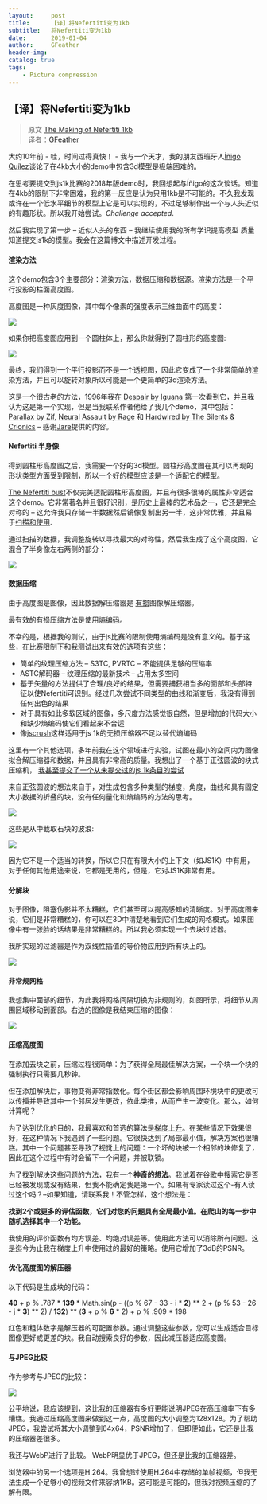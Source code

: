 ```yaml
---
layout:     post
title:      【译】将Nefertiti变为1kb
subtitle:   将Nefertiti变为1kb
date:       2019-01-04
author:     GFeather
header-img: 
catalog: true
tags:
    - Picture compression
---
```


## 【译】将Nefertiti变为1kb

> 原文 [The Making of Nefertiti 1kb](http://romancortes.com/v2/nefertiti-1kb.html)<br/>
> 译者：[GFeather](https://github.com/GFeather)

大约10年前 - 哇，时间过得真快！ - 我与一个天才，我的朋友西班牙人[Íñigo Quílez](http://www.iquilezles.org/)谈论了在4kb大小的demo中包含3d模型是极端困难的。

在思考要提交到js1k比赛的2018年版demo时，我回想起与Íñigo的这次谈话。知道在4kb的限制下非常困难，我的第一反应是认为只用1kb是不可能的。不久我发现或许在一个低水平细节的模型上它是可以实现的，不过足够制作出一个与人头近似的有趣形状。所以我开始尝试。*Challenge accepted*.

然后我实现了第一步 – 近似人头的东西  –  我继续使用我的所有学识提高模型 质量知道提交js1k的模型。我会在这篇博文中描述开发过程。

#### 渲染方法

这个demo包含3个主要部分：渲染方法，数据压缩和数据源。渲染方法是一个平行投影的柱面高度图。

高度图是一种灰度图像，其中每个像素的强度表示三维曲面中的高度：

<img src="/img/posts/2019/01-11/heightmap.jpg">

如果你把高度图应用到一个圆柱体上，那么你就得到了圆柱形的高度图:

<img src="/img/posts/2019/01-11/cylindrical-heightmap.jpg">

最终，我们得到一个平行投影而不是一个透视图，因此它变成了一个非常简单的渲染方法，并且可以旋转对象所以可能是一个更简单的3d渲染方法。

这是一个很古老的方法，1996年我在 [Despair by Iguana](https://youtu.be/L_lD7iqG8nA?t=1m41s) 第一次看到它，并且我认为这是第一个实现，但是当我联系作者他给了我几个demo，其中包括： [Parallax by Zif](https://youtu.be/3aypDPGAyVE?t=1m15s), [Neural Assault by Rage](https://youtu.be/yVSRWsBM7aY?t=3m10s) 和 [Hardwired by The Silents & Crionics](https://youtu.be/EXmYZXBjbFc?t=3m23s) – 感谢[Jare](https://twitter.com/theJare)提供的内容。

#### Nefertiti 半身像

得到圆柱形高度图之后，我需要一个好的3d模型。圆柱形高度图在其可以再现的形状类型方面受到限制，所以一个好的模型应该是一个适配它的模型。

[The Nefertiti bust](https://en.wikipedia.org/wiki/Nefertiti_Bust)不仅完美适配圆柱形高度图，并且有很多很棒的属性非常适合这个demo。它非常著名并且很好识别，是历史上最棒的艺术品之一，它还是完全对称的 – 这允许我只存储一半数据然后镜像复制出另一半，这非常优雅，并且易于[扫描和使用](http://nefertitihack.alloversky.com/).

通过扫描的数据，我调整旋转以寻找最大的对称性，然后我生成了这个高度图，它混合了半身像左右两侧的部分：

<img src="/img/posts/2019/01-11/nefertiti512.jpg">

#### 数据压缩

由于高度图是图像，因此数据解压缩器是 [有损](https://en.wikipedia.org/wiki/Lossy_compression)图像解压缩器。

最有效的有损压缩方法是使用[熵编码](https://en.wikipedia.org/wiki/Entropy_encoding)。

不幸的是，根据我的测试，由于js比赛的限制使用熵编码是没有意义的。基于这些，在比赛限制下和我测试出来有效的选项有这些：

- 简单的纹理压缩方法 – S3TC, PVRTC – 不能提供足够的压缩率
- ASTC解码器 – 纹理压缩的最新技术 – 占用太多空间
- 基于矢量的方法提供了合理/良好的结果，但需要捕获相当多的面部和头部特征以使Nefertiti可识别。经过几次尝试不同类型的曲线和渐变后，我没有得到任何出色的结果
- 对于具有如此多软区域的图像，多尺度方法感觉很自然，但是增加的代码大小和缺少熵编码使它们看起来不合适
- 像[jscrush](http://www.iteral.com/jscrush/)这样适用于js 1k的无损压缩器不足以替代熵编码

这里有一个其他选项，多年前我在这个领域进行实验，试图在最小的空间内为图像拟合解压缩器和数据，并且具有非常高的质量。我想出了一个基于正弦圆波的块式压缩机， [我甚至提交了一个从未提交过的js 1k条目的尝试](http://www.romancortes.com/ficheros/gioconda_js1k.php)

来自正弦圆波的想法来自于，对生成包含多种类型的梯度，角度，曲线和具有固定大小数据的折叠的块，没有任何量化和熵编码的方法的思考。

<img src="/img/posts/2019/01-11/blocks.jpg">

这些是从中截取石块的波浪:

<img src="/img/posts/2019/01-11/sinusoidal-waves.jpg">

因为它不是一个适当的转换，所以它只在有限大小的上下文（如JS1K）中有用，对于任何其他用途来说，它都是无用的，但是，它对JS1K非常有用。

#### 分解块

对于图像，阻塞伪影并不太糟糕，它们甚至可以提高感知的清晰度。对于高度图来说，它们是非常糟糕的，你可以在3D中清楚地看到它们生成的网格模式。如果图像中有一张脸的话结果是非常糟糕的。所以我必须实现一个去块过滤器。

我所实现的过滤器是作为双线性插值的等价物应用到所有块上的。

<img src="/img/posts/2019/01-11/deblocking.jpg">

#### 非常规网格

我想集中面部的细节，为此我将网格间隔切换为非规则的，如图所示，将细节从周围区域移动到面部。右边的图像是我结束压缩的图像：

<img src="/img/posts/2019/01-11/non-regular-grid.jpg">

#### 压缩高度图

在添加去块之前，压缩过程很简单：为了获得全局最佳解决方案，一个块一个块的强制执行只需要几秒钟。

但在添加解块后，事物变得非常指数化。每个街区都会影响周围环境块中的更改可以传播并导致其中一个邻居发生更改，依此类推，从而产生一波变化。那么，如何计算呢？

为了达到优化的目的，我最喜欢和首选的算法是[梯度上升](https://en.wikipedia.org/wiki/Hill_climbing)。在某些情况下效果很好，在这种情况下我遇到了一些问题。它很快达到了局部最小值，解决方案也很糟糕。其中一个问题甚至导致了视觉上的问题：一个坏的块被一个相邻的块修复了，因此在这个过程中有时会留下一个问题，并被联锁。

为了找到解决这些问题的方法，我有一个**神奇的想法**。我试着在谷歌中搜索它是否已经被发现或没有结果，但我不能确定我是第一个。如果有专家读过这个-有人读过这个吗？–如果知道，请联系我！不管怎样，这个想法是：

**找到2个或更多的评估函数，它们对您的问题具有全局最小值。在爬山的每一步中随机选择其中一个功能。**

我使用的评价函数有均方误差、均绝对误差等。使用此方法可以消除所有问题。这是迄今为止我在梯度上升中使用过的最好的策略。使用它增加了3dB的PSNR。

#### 优化高度图的解压器

以下代码是生成块的代码：

**49** + p % .787 * **139** * Math.sin(p - ((p % 67 - 33 - i * **2**) ** 2 + (p % 53 - 26 - j * **3**) ** 2) / **132**) ** (**3** + p % **6** * 2) + p % .909 *  198

红色和粗体数字是解压器的可配置参数。通过调整这些参数，您可以生成适合目标图像更好或更差的块。我自动搜索良好的参数，因此减压器适应高度图。

#### 与JPEG比较

作为参考与JPEG的比较：

<img src="/img/posts/2019/01-11/comparison-jpeg.jpg">

公平地说，我应该提到，这比我的压缩器有多好更能说明JPEG在高压缩率下有多糟糕。我通过压缩高度图来做到这一点，高度图的大小调整为128x128。为了帮助JPEG，我尝试将其大小调整到64x64，PSNR增加了，但即便如此，它还是比我的压缩器差很多。

我还与WebP进行了比较。 WebP明显优于JPEG，但还是比我的压缩器差。

浏览器中的另一个选项是H.264。我曾想过使用H.264中存储的单帧视频，但我无法生成一个足够小的视频文件来容纳1KB。这可能是可能的，但我对视频压缩的了解有限。